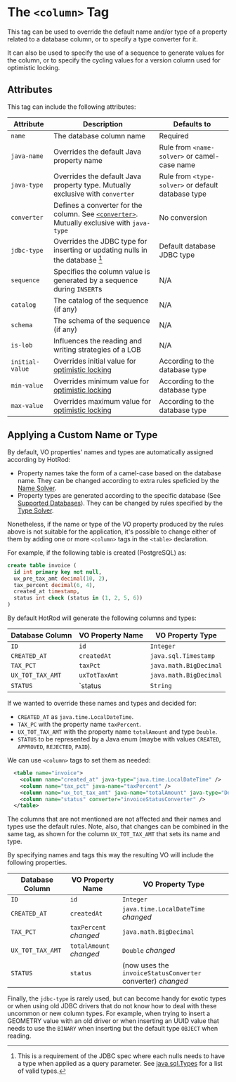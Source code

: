 
# The `<column>` Tag

This tag can be used to override the default name and/or type of a property related to a database column, 
or to specify a type converter for it.

It can also be used to specify the use of a sequence to generate values for the column, or to specify the cycling 
values for a version column used for optimistic locking.

## Attributes

This tag can include the following attributes:

| Attribute | Description | Defaults to |
| -- | -- | -- |
| `name` | The database column name | Required |
| `java-name` | Overrides the default Java property name | Rule from `<name-solver>` or camel-case name |
| `java-type` | Overrides the default Java property type.  Mutually exclusive with `converter` | Rule from `<type-solver>` or default database type |
| `converter` | Defines a converter for the column. See [`<converter>`](converter.md). Mutually exclusive with `java-type` | No conversion |
| `jdbc-type` | Overrides the JDBC type for inserting or updating nulls in the database [^1] | Default database JDBC type |
| `sequence` | Specifies the column value is generated by a sequence during `INSERT`s | N/A |
| `catalog` | The catalog of the sequence (if any) | N/A |
| `schema` | The schema of the sequence (if any) | N/A |
| `is-lob`  | Influences the reading and writing strategies of a LOB | N/A |
| `initial-value` | Overrides initial value for [optimistic locking](./version-control-column.md) | According to the database type |
| `min-value` | Overrides minimum value for [optimistic locking](./version-control-column.md) | According to the database type |
| `max-value` | Overrides maximum value for [optimistic locking](./version-control-column.md) | According to the database type |

[^1]: This is a requirement of the JDBC spec where each nulls needs to have a type when applied as a query parameter. See [java.sql.Types](https://docs.oracle.com/javase/8/docs/api/java/sql/Types.html) for a list of valid types.


## Applying a Custom Name or Type

By default, VO properties' names and types are automatically assigned according by HotRod:

- Property names take the form of a camel-case based on the database name. They can be changed according to extra rules speficied by the [Name Solver](./name-solver.md).
- Property types are generated according to the specific database (See [Supported Databases](../supported-databases.md)). They can be changed by rules specified
by the [Type Solver](./type-solver.md).

Nonetheless, if the name or type of the VO property produced by the rules above is not suitable for the application, it's possible to change either of them by 
adding one or more `<column>` tags in the `<table>` declaration.

For example, if the following table is created (PostgreSQL) as:

```sql
create table invoice (
  id int primary key not null,
  ux_pre_tax_amt decimal(10, 2),
  tax_percent decimal(6, 4),
  created_at timestamp,
  status int check (status in (1, 2, 5, 6))
)
```

By default HotRod will generate the following columns and types:

| Database Column | VO Property Name | VO Property Type |
| -- | -- | -- |
| `ID` | `id` | `Integer` |
| `CREATED_AT` | `createdAt` | `java.sql.Timestamp` |
| `TAX_PCT` | `taxPct` | `java.math.BigDecimal` |
| `UX_TOT_TAX_AMT` | `uxTotTaxAmt` | `java.math.BigDecimal` |
| `STATUS` | `status | `String` |

If we wanted to override these names and types and decided for:
- `CREATED_AT` as `java.time.LocalDateTime`.
- `TAX_PC` with the property name `taxPercent`.
- `UX_TOT_TAX_AMT` with the property name `totalAmount` and type `Double`.
- `STATUS` to be represented by a Java enum (maybe with values `CREATED`, `APPROVED`, `REJECTED`, `PAID`).

We can use `<column>` tags to set them as needed:

```xml
  <table name="invoice">
    <column name="created_at" java-type="java.time.LocalDateTime" />
    <column name="tax_pct" java-name="taxPercent" />
    <column name="ux_tot_tax_amt" java-name="totalAmount" java-type="Double" />
    <column name="status" converter="invoiceStatusConverter" />
  </table>
```

The columns that are not mentioned are not affected and their names and types use the default rules. Note,
also, that changes can be combined in the same tag, as shown for the column `UX_TOT_TAX_AMT` that sets its
name and type.

By specifying names and tags this way the resulting VO will include the following properties.

| Database Column | VO Property Name | VO Property Type |
| -- | -- | -- |
| `ID` | `id` | `Integer` |
| `CREATED_AT` | `createdAt` | `java.time.LocalDateTime` *changed* |
| `TAX_PCT` | `taxPercent` *changed* | `java.math.BigDecimal` |
| `UX_TOT_TAX_AMT` | `totalAmount` *changed* | `Double` *changed* |
| `STATUS` | `status` | (now uses the `invoiceStatusConverter` converter) *changed* |


Finally, the `jdbc-type` is rarely used, but can become handy for exotic types or when using old JDBC drivers that do
not know how to deal with these uncommon or new column types. For example, when trying to insert a GEOMETRY value with an old
driver or when inserting an UUID value that needs to use the `BINARY` when inserting but the default type `OBJECT` when reading.








